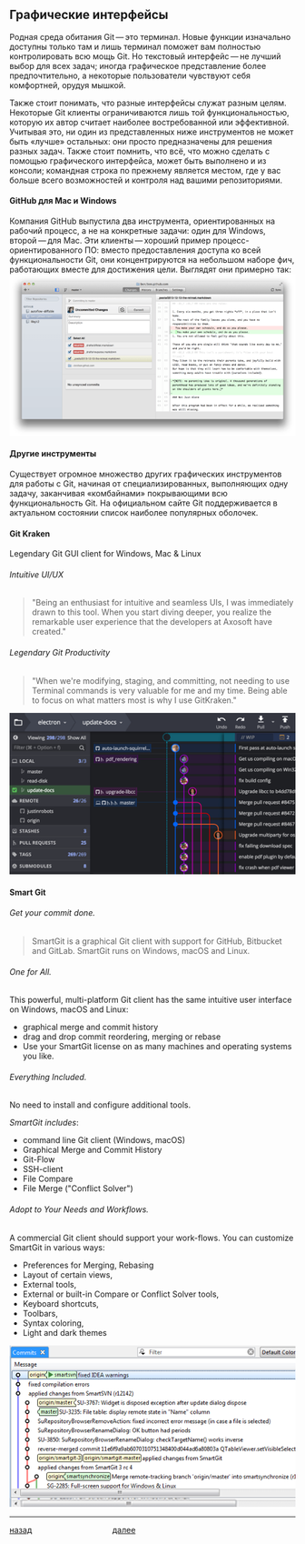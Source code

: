 ## Графические интерфейсы
Родная среда обитания Git — это терминал. Новые функции изначально доступны только там и лишь терминал поможет вам полностью контролировать всю мощь Git. Но текстовый интерфейс — не лучший выбор для всех задач; иногда графическое представление более предпочтительно, а некоторые пользователи чувствуют себя комфортней, орудуя мышкой.

Также стоит понимать, что разные интерфейсы служат разным целям. Некоторые Git клиенты ограничиваются лишь той функциональностью, которую их автор считает наиболее востребованной или эффективной. Учитывая это, ни один из представленных ниже инструментов не может быть «лучше» остальных: они просто предназначены для решения разных задач. Также стоит помнить, что всё, что можно сделать с помощью графического интерфейса, может быть выполнено и из консоли; командная строка по прежнему является местом, где у вас больше всего возможностей и контроля над вашими репозиториями.
####  GitHub для Mac и Windows
Компания GitHub выпустила два инструмента, ориентированных на рабочий процесс, а не на конкретные задачи: один для Windows, второй — для Mac. Эти клиенты — хороший пример процесс-ориентированного ПО: вместо предоставления доступа ко всей функциональности Git, они концентрируются на небольшом наборе фич, работающих вместе для достижения цели. Выглядят они примерно так:
![](img/github_mac.png)
####  Другие инструменты
Существует огромное множество других графических инструментов для работы с Git, начиная от специализированных, выполняющих одну задачу, заканчивая «комбайнами» покрывающими всю функциональность Git. На официальном сайте Git поддерживается в актуальном состоянии список наиболее популярных оболочек.

#### Git Kraken

Legendary Git GUI client for Windows, Mac & Linux
###### Intuitive UI/UX

> "Being an enthusiast for intuitive and seamless UIs, I was immediately drawn to this tool. When you start diving deeper, you realize the remarkable user experience that the developers at Axosoft have created."

###### Legendary Git Productivity

> "When we're modifying, staging, and committing, not needing to use Terminal commands is very valuable for me and my time. Being able to focus on what matters most is why I use GitKraken."

![](img/git-kraken@2x.png)

####  Smart Git

###### Get your commit done.

> SmartGit is a graphical Git client with support for GitHub, Bitbucket and GitLab. SmartGit runs on Windows, macOS and Linux.

###### One for All.
This powerful, multi-platform Git client has the same intuitive user interface on Windows, macOS and Linux:

- graphical merge and commit history
- drag and drop commit reordering, merging or rebase
- Use your SmartGit license on as many machines and operating systems you like.

###### Everything Included.
No need to install and configure additional tools.

_SmartGit includes_:

- command line Git client (Windows, macOS)
- Graphical Merge and Commit History
- Git-Flow
- SSH-client
- File Compare
- File Merge ("Conflict Solver")

###### Adopt to Your Needs and Workflows.
A commercial Git client should support your work-flows. You can customize SmartGit in various ways:

- Preferences for Merging, Rebasing
- Layout of certain views,
- External tools,
- External or built-in Compare or Conflict Solver tools,
- Keyboard shortcuts,
- Toolbars,
- Syntax coloring,
- Light and dark themes

![](img/smartgit@2x.png)

---

[назад](./team.md "Вернуться назад")                                    [далее](./cli.md "Следующая страница")
